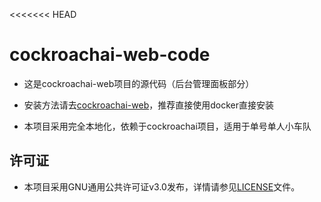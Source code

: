 <<<<<<< HEAD
# cockroachai-web-code

- 这是cockroachai-web项目的源代码（后台管理面板部分）

- 安装方法请去[cockroachai-web](https://github.com/lyy0709/cockroachai-web)，推荐直接使用docker直接安装

- 本项目采用完全本地化，依赖于cockroachai项目，适用于单号单人小车队

## 许可证

- 本项目采用GNU通用公共许可证v3.0发布，详情请参见[LICENSE]()文件。
